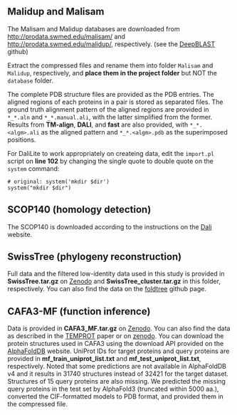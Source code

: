 ## Malidup and Malisam

The Malisam and Malidup databases are downloaded from http://prodata.swmed.edu/malisam/ and http://prodata.swmed.edu/malidup/, respectively. (see the [DeepBLAST](https://github.com/flatironinstitute/deepblast) github)

Extract the compressed files and rename them into folder `Malisam` and `Malidup`, respectively, and **place them in the project folder** but NOT the `database` folder.

The complete PDB structure files are provided as the PDB entries. The aligned regions of each proteins in a pair is stored as separated files. The ground truth alignment pattern of the aligned regions are provided in `*_*.aln` and `*_*.manual.ali`, with the latter simplified from the former. Results from **TM-align**, **DALI**, and **fast** are also provided, with `*_*.<algm>.ali` as the aligned pattern and `*_*.<algm>.pdb` as the superimposed positions.

For DaliLite to work appropriately on createing data, edit the `import.pl` script on **line 102** by changing the single quote to double quote on the `system` command:
```
# original: system('mkdir $dir')
system("mkdir $dir")
```

## SCOP140 (homology detection)
The SCOP140 is downloaded according to the instructions on the [Dali](http://ekhidna2.biocenter.helsinki.fi/dali/README.benchmark) website.

## SwissTree (phylogeny reconstruction)
Full data and the filtered low-identity data used in this study is provided in **SwissTree.tar.gz** on [Zenodo](https://zenodo.org/records/14938229) and **SwissTree_cluster.tar.gz** in this folder, respectively. You can also find the data on the [foldtree](https://github.com/DessimozLab/fold_tree) github page.

## CAFA3-MF (function inference)
Data is provided in **CAFA3_MF.tar.gz** on [Zenodo](https://zenodo.org/records/14938229). You can also find the data as described in the [TEMPROT](https://doi.org/10.1186/s12859-023-05375-0) paper or on [zenodo](https://zenodo.org/records/7409660).
You can download the protein structures used in CAFA3 using the download API provided on the [AlphaFoldDB](https://alphafold.com/#/default/get_predictions_api_prediction__qualifier__get) website. UniProt IDs for target proteins and query proteins are provided in **mf_train_uniprot_list.txt** and **mf_test_uniprot_list.txt**, respectively. Noted that some predictions are not available in AlphaFoldDB v4 and it results in 31740 structures instead of 32421 for the target dataset. Structures of 15 query proteins are also missing. We predicted the missing query proteins in the test set by AlphaFold3 (truncated within 5000 aa.), converted the CIF-formatted models to PDB format, and provided them in the compressed file.
